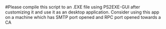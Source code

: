 #Please compile this script to an .EXE file using PS2EXE-GUI after customizing it and use it as an desktop application.
Consider using this app on a machine which has SMTP port opened and RPC port opened towards a CA
